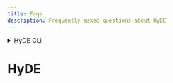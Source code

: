 ```yaml
---
title: Faqs
description: Frequently asked questions about HyDE
---
```


<details>
<summary>HyDE CLi</summary>

## Activate Shell-completions

If shell completions are not working, you can manually source them from the terminal. You can also persist the changes by adding the snippet at the end of your `.zshrc`, `.bashrc`.

#### Bash

```sh
source Hyde.bash
```

#### Zsh

```sh
source Hyde.zsh
```

## Images are not being shown in the terminal
  Make sure your terminal supports images. If you are using a terminal emulator that does not support images, you can use a terminal emulator that does, such as `kitty`.

</details>

# HyDE
